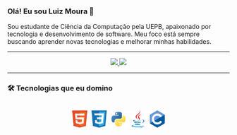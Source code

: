 ### Olá! Eu sou Luiz Moura 👋

Sou estudante de Ciência da Computação pela UEPB, apaixonado por tecnologia e desenvolvimento de software. Meu foco está sempre buscando aprender novas tecnologias e melhorar minhas habilidades.

<hr>

<div align="center">
  <a href="https://github.com/luizmouradc">
    <img height="180em" src="https://github-readme-stats.vercel.app/api?username=luizmouradc&show_icons=true&theme=dark&include_all_commits=true&count_private=true"/>
    <img height="180em" src="https://github-readme-stats.vercel.app/api/top-langs/?username=luizmouradc&layout=compact&langs_count=7&theme=dark"/>
  </a>
</div>

<hr>

### 🛠 Tecnologias que eu domino
<div align="center" style="display: inline_block">
  <br>
  <img align="center" alt="Luiz-HTML" height="40" width="40" src="https://raw.githubusercontent.com/devicons/devicon/master/icons/html5/html5-original.svg">
  <img align="center" alt="Luiz-CSS" height="40" width="40" src="https://raw.githubusercontent.com/devicons/devicon/master/icons/css3/css3-original.svg">
  <img align="center" alt="Luiz-Python" height="40" width="40" src="https://raw.githubusercontent.com/devicons/devicon/master/icons/python/python-original.svg">
  <img align="center" alt="Luiz-Java" height="40" width="40" src="https://raw.githubusercontent.com/devicons/devicon/master/icons/java/java-original.svg">
  <img align="center" alt="Luiz-C" height="40" width="40" src="https://raw.githubusercontent.com/devicons/devicon/master/icons/c/c-original.svg">
  <br>
</div>
